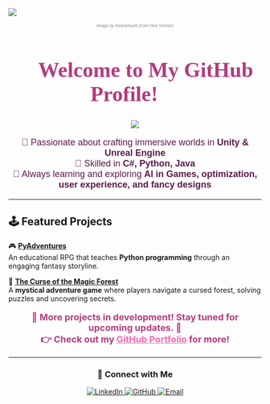 <!-- 🌸 Cherry Blossom Mini Banner (Responsive) -->
<p align="center">
 <img src="https://github.com/LyubomiraDimitrova-dev/Lyubomira-Assets/blob/main/More_Cherries.jpg?raw=true&v=2" 
     style="max-width: 100%; height: auto; display: block;">
</p>

<!-- 🌸 Credit to the Creator (Extra Small Text) -->
<p align="center" style="font-size: 8px; color: gray; margin-top: 5px;">
  <i>Image by <a href="https://en.ac-illust.com/clip-art/23998198/header-image-of-cherry-blossom-trees_2" style="color: gray; text-decoration: none;">Kiraramushi</a> from Free Vectors</i>
</p>

<!-- 🌸 Welcome Text -->
<h1 align="center" style="color: #b33b7d; font-size: 42px; font-family: 'Georgia', serif; text-shadow: 2px 2px 6px #ffffff;">
  🌸 Welcome to My GitHub Profile! 🌸
</h1>

<!-- 📝 Typing Animation (Skills) -->
<p align="center">
  <img src="https://readme-typing-svg.demolab.com?font=Fira+Code&duration=3000&pause=1000&color=ff66b2&center=true&vCenter=true&multiline=true&width=750&height=70&lines=🎮+Game+Developer+|+Level+Designer+|+World+Builder;💻+Unity+|+Unreal+|+Blender+|+Python+|+C%23">
</p>

<!-- 📌 Skills Section -->
<p align="center" style="color: #5d1a4a; font-family: 'Arial', sans-serif; font-size: 18px;">
🔹 Passionate about crafting immersive worlds in <b>Unity & Unreal Engine</b><br>
🔹 Skilled in <b>C#, Python, Java</b><br>
🔹 Always learning and exploring <b>AI in Games, optimization, user experience, and fancy designs</b>
</p>

---

## **🕹️ Featured Projects**
🎮 **[PyAdventures](https://github.com/LyubomiraDimitrova-dev/Lyubomira-Portfolio)**  
An educational RPG that teaches **Python programming** through an engaging fantasy storyline.  

🌲 **[The Curse of the Magic Forest](https://github.com/LyubomiraDimitrova-dev/Lyubomira-Portfolio)**  
A **mystical adventure game** where players navigate a cursed forest, solving puzzles and uncovering secrets.  

<p align="center" style="color: #b33b7d; font-size: 18px; font-weight: bold;">
  🚧 More projects in development! Stay tuned for upcoming updates. 🚀<br>
  👉 Check out my <a href="https://github.com/LyubomiraDimitrova-dev/Lyubomira-Portfolio" style="color:#ff66b2; font-weight:bold;">GitHub Portfolio</a> for more!
</p>

---

<!-- 🔗 Connect With Me -->
<h3 align="center">🔗 Connect with Me</h3>

<p align="center">
  <a href="https://www.linkedin.com/in/lyubomira-dimitrova-b0378b1b0/">
    <img src="https://img.shields.io/badge/LinkedIn-Connect-blue?logo=linkedin" alt="LinkedIn">
  </a>
  <a href="https://github.com/LyubomiraDimitrova-dev">
    <img src="https://img.shields.io/badge/GitHub-Follow-black?logo=github" alt="GitHub">
  </a>
  <a href="mailto:lyubomiradimitrova1@gmail.com">
    <img src="https://img.shields.io/badge/Email-Contact-red?logo=gmail" alt="Email">
  </a>
</p>
